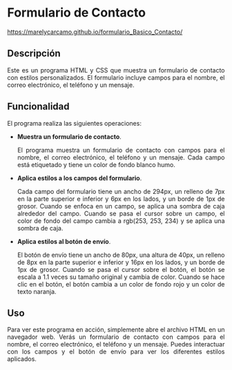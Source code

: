 # Formulario de Contacto

https://marelycarcamo.github.io/formulario_Basico_Contacto/

## Descripción

<p align="justify">Este es un programa HTML y CSS que muestra un formulario de contacto con estilos personalizados. El formulario incluye campos para el nombre, el correo electrónico, el teléfono y un mensaje.<p/>

## Funcionalidad

El programa realiza las siguientes operaciones:

- **Muestra un formulario de contacto**. <p align="justify">  El programa muestra un formulario de contacto con campos para el nombre, el correo electrónico, el teléfono y un mensaje. Cada campo está etiquetado y tiene un color de fondo blanco humo.</p>

- **Aplica estilos a los campos del formulario**. <p align="justify"> Cada campo del formulario tiene un ancho de 294px, un relleno de 7px en la parte superior e inferior y 6px en los lados, y un borde de 1px de grosor. Cuando se enfoca en un campo, se aplica una sombra de caja alrededor del campo. Cuando se pasa el cursor sobre un campo, el color de fondo del campo cambia a rgb(253, 253, 234) y se aplica una sombra de caja.</p>

- **Aplica estilos al botón de envío**.<p align="justify">El botón de envío tiene un ancho de 80px, una altura de 40px, un relleno de 8px en la parte superior e inferior y 16px en los lados, y un borde de 1px de grosor. Cuando se pasa el cursor sobre el botón, el botón se escala a 1.1 veces su tamaño original y cambia de color. Cuando se hace clic en el botón, el botón cambia a un color de fondo rojo y un color de texto naranja.</p>

## Uso

<p align="justify">Para ver este programa en acción, simplemente abre el archivo HTML en un navegador web. Verás un formulario de contacto con campos para el nombre, el correo electrónico, el teléfono y un mensaje. Puedes interactuar con los campos y el botón de envío para ver los diferentes estilos aplicados.</p>
